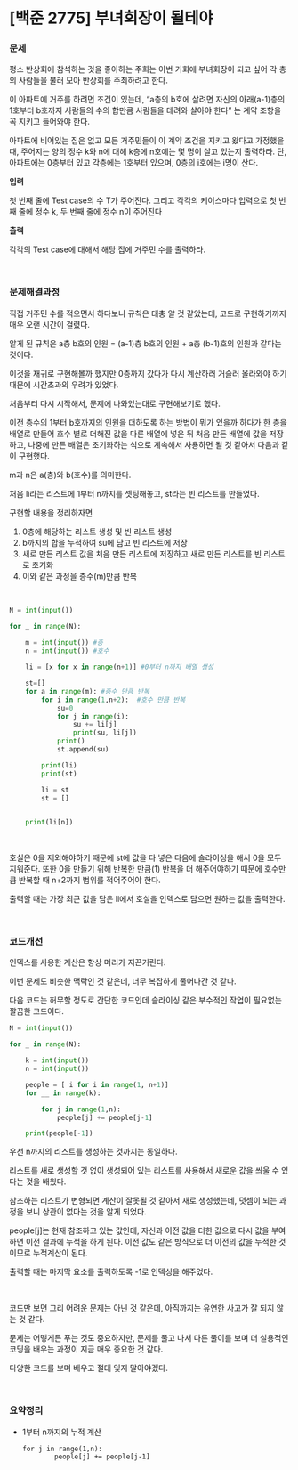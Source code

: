 # [백준 2775] 부녀회장이 될테야 

### 문제

평소 반상회에 참석하는 것을 좋아하는 주희는 이번 기회에 부녀회장이 되고 싶어 각 층의 사람들을 불러 모아 반상회를 주최하려고 한다.

이 아파트에 거주를 하려면 조건이 있는데, “a층의 b호에 살려면 자신의 아래(a-1)층의 1호부터 b호까지 사람들의 수의 합만큼 사람들을 데려와 살아야 한다” 는 계약 조항을 꼭 지키고 들어와야 한다.

아파트에 비어있는 집은 없고 모든 거주민들이 이 계약 조건을 지키고 왔다고 가정했을 때, 주어지는 양의 정수 k와 n에 대해 k층에 n호에는 몇 명이 살고 있는지 출력하라. 단, 아파트에는 0층부터 있고 각층에는 1호부터 있으며, 0층의 i호에는 i명이 산다.

**입력**

첫 번째 줄에 Test case의 수 T가 주어진다. 그리고 각각의 케이스마다 입력으로 첫 번째 줄에 정수 k, 두 번째 줄에 정수 n이 주어진다

**출력**

각각의 Test case에 대해서 해당 집에 거주민 수를 출력하라.

</br>

### 문제해결과정

직접 거주민 수를 적으면서 하다보니 규칙은 대충 알 것 같았는데, 코드로 구현하기까지 매우 오랜 시간이 걸렸다.

알게 된 규칙은 a층 b호의 인원 = (a-1)층 b호의 인원 + a층 (b-1)호의 인원과 같다는 것이다.

이것을 재귀로 구현해볼까 했지만 0층까지 갔다가 다시 계산하러 거슬러 올라와야 하기 때문에 시간초과의 우려가 있었다.

처음부터 다시 시작해서, 문제에 나와있는대로 구현해보기로 했다.

이전 층수의 1부터 b호까지의 인원을 더하도록 하는 방법이 뭐가 있을까 하다가 한 층을 배열로 만들어 호수 별로 더해진 값을 다른 배열에 넣은 뒤 처음 만든 배열에 값을 저장하고, 나중에 만든 배열은 초기화하는 식으로 계속해서 사용하면 될 것 같아서 다음과 같이 구현했다.

m과 n은 a(층)와 b(호수)를 의미한다. 

처음 li라는 리스트에 1부터 n까지를 셋팅해놓고, st라는 빈 리스트를 만들었다.

구현할 내용을 정리하자면

1. 0층에 해당하는 리스트 생성 및 빈 리스트 생성
2. b까지의 합을 누적하여 su에 담고 빈 리스트에 저장
3. 새로 만든 리스트 값을 처음 만든 리스트에 저장하고 새로 만든 리스트를 빈 리스트로 초기화
4. 이와 같은 과정을 층수(m)만큼 반복

</br>

```python
N = int(input())

for _ in range(N):
    
    m = int(input()) #층
    n = int(input()) #호수

    li = [x for x in range(n+1)] #0부터 n까지 배열 생성

    st=[]
    for a in range(m): #층수 만큼 반복
        for i in range(1,n+2):  #호수 만큼 반복
            su=0
            for j in range(i):
                su += li[j]
                print(su, li[j])
            print()
            st.append(su)

        print(li)
        print(st)

        li = st
        st = []
        

    print(li[n])
```

</br>

호실은 0을 제외해야하기 때문에 st에 값을 다 넣은 다음에 슬라이싱을 해서 0을 모두 지워준다. 또한 0을 만들기 위해 반복한 만큼(1) 반복을 더 해주어야하기 때문에 호수만큼 반복할 때 n+2까지 범위를 적어주어야 한다.

출력할 때는 가장 최근 값을 담은 li에서 호실을 인덱스로 담으면 원하는 값을 출력한다.

</br>

### 코드개선

인덱스를 사용한 계산은 항상 머리가 지끈거린다.

이번 문제도 비슷한 맥락인 것 같은데, 너무 복잡하게 풀어나간 것 같다.

다음 코드는 허무할 정도로 간단한 코드인데 슬라이싱 같은 부수적인 작업이 필요없는 깔끔한 코드이다.

```python
N = int(input())

for _ in range(N):

    k = int(input())
    n = int(input())

    people = [ i for i in range(1, n+1)]
    for __ in range(k):

        for j in range(1,n):
            people[j] += people[j-1]

    print(people[-1])
```

우선 n까지의 리스트를 생성하는 것까지는 동일하다.

리스트를 새로 생성할 것 없이 생성되어 있는 리스트를 사용해서 새로운 값을 씌울 수 있다는 것을 배웠다.

참조하는 리스트가 변형되면 계산이 잘못될 것 같아서 새로 생성했는데, 덧셈이 되는 과정을 보니 상관이 없다는 것을 알게 되었다.

people[j]는 현재 참조하고 있는 값인데, 자신과 이전 값을 더한 값으로 다시 값을 부여하면 이전 결과에 누적을 하게 된다. 이전 값도 같은 방식으로 더 이전의 값을 누적한 것이므로 누적계산이 된다.

출력할 때는 마지막 요소를 출력하도록 -1로 인덱싱을 해주었다.

</br>

코드만 보면 그리 어려운 문제는 아닌 것 같은데, 아직까지는 유연한 사고가 잘 되지 않는 것 같다.

문제는 어떻게든 푸는 것도 중요하지만, 문제를 풀고 나서 다른 풀이를 보며 더 실용적인 코딩을 배우는 과정이 지금 매우 중요한 것 같다.

다양한 코드를 보며 배우고 절대 잊지 말아야겠다.

</br>

### 요약정리

* 1부터 n까지의 누적 계산

  ```
  for j in range(1,n):
          people[j] += people[j-1]
  ```

